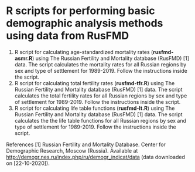 # R scripts for performing basic demographic analysis methods using data from RusFMD
1. R script for calculating age-standardized mortality rates (<b>rusfmd-asmr.R</b>) using The Russian Fertility and Mortality database (RusFMD) [1] data. The script calculates the mortality rates for all Russian regions by sex and type of settlement for 1989-2019. Follow the instructions inside the script.
2. R script for calculating total fertility rates (<b>rusfmd-tfr.R</b>) using The Russian Fertility and Mortality database (RusFMD) [1] data. The script calculates the total fertility rates for all Russian regions by sex and type of settlement for 1989-2019. Follow the instructions inside the script.
3. R script for calculating life table functions (<b>rusfmd-lt.R</b>) using The Russian Fertility and Mortality database (RusFMD) [1] data. The script calculates the the life table functions for all Russian regions by sex and type of settlement for 1989-2019. Follow the instructions inside the script.

References
[1] Russian Fertility and Mortality Database. Center for Demographic Research, Moscow (Russia). Available at http://demogr.nes.ru/index.php/ru/demogr_indicat/data (data downloaded on [22-10-2020]).
